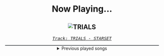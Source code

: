 <div align="center"> 
<h1>Now Playing...</h1>

![TRIALS](https://i.scdn.co/image/ab67616d00001e024fd0756c55d336d7e533ebcd)
--
_<samp><a href="https://open.spotify.com/track/23wrmyJ1S2sjeh2dFN5P9k">Track: TRIALS - STARSET</a></samp>_

<div style="border: 1px #4B5054 solid"></div>
<details>
  <summary>
    Previous played songs
  </summary>
  <table>
    <thead>
      <tr>
        <th>
          Artist
        </th>
        <th>
          Song
        </th>
        <th>
          Link
        </th>
      </tr>
    </thead>
    <tbody>
      <tr><td>STARSET</td><td>TRIALS</td><td><a href="https://open.spotify.com/track/23wrmyJ1S2sjeh2dFN5P9k">https://open.spotify.com/track/23wrmyJ1S2sjeh2dFN5P9k</a></td></tr><tr><td>The Algorithm</td><td>floating point - Void Chapter Remix</td><td><a href="https://open.spotify.com/track/2JlDzw9zktLVxcx3cNoh6B">https://open.spotify.com/track/2JlDzw9zktLVxcx3cNoh6B</a></td></tr><tr><td>Andromida</td><td>The Rumbling</td><td><a href="https://open.spotify.com/track/3WCvVU7wLCR9lbs0zztUfZ">https://open.spotify.com/track/3WCvVU7wLCR9lbs0zztUfZ</a></td></tr><tr><td>Fury Weekend</td><td>Save The Queen (3FORCE Remix) - Instrumental</td><td><a href="https://open.spotify.com/track/06wc7Xv4uhuWS62KRUxRBo">https://open.spotify.com/track/06wc7Xv4uhuWS62KRUxRBo</a></td></tr><tr><td>Mick Gordon</td><td>At Doom's Gate</td><td><a href="https://open.spotify.com/track/2UKgx2oba7CltHLACr3xdT">https://open.spotify.com/track/2UKgx2oba7CltHLACr3xdT</a></td></tr><tr><td>Void Chapter</td><td>Our Time is Now (feat. The Anix) - Extended</td><td><a href="https://open.spotify.com/track/6wph3xiQIXwpcVRhhXzsik">https://open.spotify.com/track/6wph3xiQIXwpcVRhhXzsik</a></td></tr><tr><td>Voicians</td><td>promise me</td><td><a href="https://open.spotify.com/track/7Kszi02Y07B6FORVuQbpre">https://open.spotify.com/track/7Kszi02Y07B6FORVuQbpre</a></td></tr><tr><td>STARSET</td><td>Waiting On The Sky To Change</td><td><a href="https://open.spotify.com/track/5qMSuD0mfQVQSA0CjifBi0">https://open.spotify.com/track/5qMSuD0mfQVQSA0CjifBi0</a></td></tr><tr><td>The Algorithm</td><td>Latent Noise</td><td><a href="https://open.spotify.com/track/2jGtqrVOunHAyYp86VQoty">https://open.spotify.com/track/2jGtqrVOunHAyYp86VQoty</a></td></tr><tr><td>Satellite Empire</td><td>Apocrypha III: Eternal Vespers</td><td><a href="https://open.spotify.com/track/2q7aNnKIg0cYTQ87jeRlcn">https://open.spotify.com/track/2q7aNnKIg0cYTQ87jeRlcn</a></td></tr><tr><td>Blue Stahli</td><td>Dirty Down</td><td><a href="https://open.spotify.com/track/5Y70IkD6lqN0ghJJmAk9e1">https://open.spotify.com/track/5Y70IkD6lqN0ghJJmAk9e1</a></td></tr><tr><td>Celldweller</td><td>06-06-06 - Unreleased Demo 2006</td><td><a href="https://open.spotify.com/track/0YcMsHkjZU6ipiiAgOIcUs">https://open.spotify.com/track/0YcMsHkjZU6ipiiAgOIcUs</a></td></tr><tr><td>ERRA</td><td>Pull From The Ghost</td><td><a href="https://open.spotify.com/track/5X0o92ihmXE7KP5fcmNSFv">https://open.spotify.com/track/5X0o92ihmXE7KP5fcmNSFv</a></td></tr><tr><td>Northlane</td><td>Talking Heads</td><td><a href="https://open.spotify.com/track/7rurqfPGIwwPtEmIYmQ9QQ">https://open.spotify.com/track/7rurqfPGIwwPtEmIYmQ9QQ</a></td></tr><tr><td>Code Orange</td><td>Out For Blood</td><td><a href="https://open.spotify.com/track/3Lq6gNTGCu9SOChMq8ZZfY">https://open.spotify.com/track/3Lq6gNTGCu9SOChMq8ZZfY</a></td></tr><tr><td>Tetrarch</td><td>I'm Not Right</td><td><a href="https://open.spotify.com/track/2nsHCIZD7HaFm3WhXm1A2R">https://open.spotify.com/track/2nsHCIZD7HaFm3WhXm1A2R</a></td></tr><tr><td>Rammstein</td><td>Feuer frei!</td><td><a href="https://open.spotify.com/track/5aNH8inF5BsbThDeOLs7zs">https://open.spotify.com/track/5aNH8inF5BsbThDeOLs7zs</a></td></tr><tr><td>Ice Nine Kills</td><td>Take Your Pick [Feat. Corpsegrinder]</td><td><a href="https://open.spotify.com/track/03WywiXT4I0R0TBMCkEaa9">https://open.spotify.com/track/03WywiXT4I0R0TBMCkEaa9</a></td></tr><tr><td>August Burns Red</td><td>White Washed</td><td><a href="https://open.spotify.com/track/0jCUZSnjn6hxp7zgX3h2rF">https://open.spotify.com/track/0jCUZSnjn6hxp7zgX3h2rF</a></td></tr><tr><td>3TEETH</td><td>EXXXIT</td><td><a href="https://open.spotify.com/track/1B0mpLHHpPJ6oyGa1YeljL">https://open.spotify.com/track/1B0mpLHHpPJ6oyGa1YeljL</a></td></tr>
    </tbody>
  </table>
</details>

</div>
